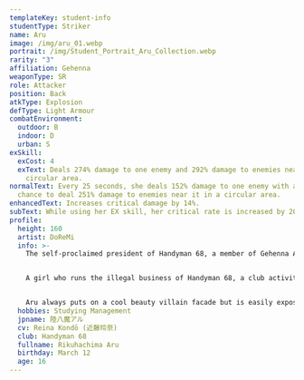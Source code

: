 ```yaml
---
templateKey: student-info
studentType: Striker
name: Aru
image: /img/aru_01.webp
portrait: /img/Student_Portrait_Aru_Collection.webp
rarity: "3"
affiliation: Gehenna
weaponType: SR
role: Attacker
position: Back
atkType: Explosion
defType: Light Armour
combatEnvironment:
  outdoor: B
  indoor: D
  urban: S
exSkill:
  exCost: 4
  exText: Deals 274% damage to one enemy and 292% damage to enemies near it in a
    circular area.
normalText: Every 25 seconds, she deals 152% damage to one enemy with a 50%
  chance to deal 251% damage to enemies near it in a circular area.
enhancedText: Increases critical damage by 14%.
subText: While using her EX skill, her critical rate is increased by 20.1%.
profile:
  height: 160
  artist: DoReMi
  info: >-
    The self-proclaimed president of Handyman 68, a member of Gehenna Academy.


    A girl who runs the illegal business of Handyman 68, a club activity of Gehenna Academy, as she pleases.


    Aru always puts on a cool beauty villain facade but is easily exposed due to the difference in her true personality.
  hobbies: Studying Management
  jpname: 陸八魔アル
  cv: Reina Kondō (近藤玲奈)
  club: Handyman 68
  fullname: Rikuhachima Aru
  birthday: March 12
  age: 16
---
```

